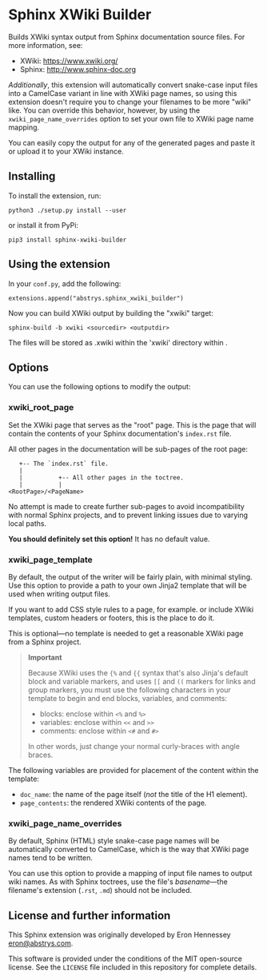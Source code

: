 # Sphinx XWiki Builder

Builds XWiki syntax output from Sphinx documentation source files. For more information, see:

* XWiki: https://www.xwiki.org/
* Sphinx: http://www.sphinx-doc.org

*Additionally*, this extension will automatically convert snake-case input files into a CamelCase
variant in line with XWiki page names, so using this extension doesn't require you to change your
filenames to be more "wiki" like. You can override this behavior, however, by using the
`xwiki_page_name_overrides` option to set your own file to XWiki page name mapping.

You can easily copy the output for any of the generated pages and paste it or upload it to your
XWiki instance.


## Installing

To install the extension, run:

    python3 ./setup.py install --user

or install it from PyPi:

    pip3 install sphinx-xwiki-builder


## Using the extension

In your `conf.py`, add the following:

    extensions.append("abstrys.sphinx_xwiki_builder")

Now you can build XWiki output by building the "xwiki" target:

    sphinx-build -b xwiki <sourcedir> <outputdir>

The files will be stored as <PageName>.xwiki within the 'xwiki' directory within <outputdir>.


## Options

You can use the following options to modify the output:

### xwiki_root_page

Set the XWiki page that serves as the "root" page. This is the page that will contain the contents
of your Sphinx documentation's `index.rst` file.

All other pages in the documentation will be sub-pages of the root page:

       +-- The `index.rst` file.
       |
       |          +-- All other pages in the toctree.
       |          |
    <RootPage>/<PageName>

No attempt is made to create further sub-pages to avoid incompatibility with normal Sphinx projects,
and to prevent linking issues due to varying local paths.

**You should definitely set this option!** It has no default value.

### xwiki_page_template

By default, the output of the writer will be fairly plain, with minimal styling. Use this option to
provide a path to your own Jinja2 template that will be used when writing output files.

If you want to add CSS style rules to a page, for example. or include XWiki templates, custom
headers or footers, this is the place to do it.

This is optional—no template is needed to get a reasonable XWiki page from a Sphinx project.

> **Important**
>
> Because XWiki uses the `{%` and `{{` syntax that's also Jinja's default block and variable
> markers, and uses `[[` and `((` markers for links and group markers, you must use the following
> characters in your template to begin and end blocks, variables, and comments:
>
> * blocks: enclose within `<%` and `%>`
> * variables: enclose within `<<` and `>>`
> * comments: enclose within `<#` and `#>`
>
> In other words, just change your normal curly-braces with angle braces.

The following variables are provided for placement of the content within the template:

* `doc_name`: the name of the page itself (*not* the title of the H1 element).
* `page_contents`: the rendered XWiki contents of the page.

### xwiki_page_name_overrides

By default, Sphinx (HTML) style snake-case page names will be automatically converted to
CamelCase, which is the way that XWiki page names tend to be written.

You can use this option to provide a mapping of input file names to output wiki names. As with
Sphinx toctrees, use the file's *basename*—the filename's extension (`.rst`, `.md`) should not
be included.

## License and further information

This Sphinx extension was originally developed by Eron Hennessey <eron@abstrys.com>.

This software is provided under the conditions of the MIT open-source license.  See the `LICENSE` file
included in this repository for complete details.

